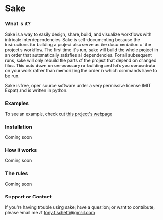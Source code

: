# Sake


### What is it?
Sake is a way to easily design, share, build, and visualize workflows with 
intricate interdependencies. Sake is self-documenting because the 
instructions for building a project also serve as the documentation of the 
project's workflow. The first time it's run, sake will build the whole 
project in an order that automatically satisfies all dependencies. For all 
subsequent runs, sake will only rebuild the parts of the project that depend 
on changed files. This cuts down on unnecessary re-building and let’s you 
concentrate on your work rather than memorizing the order in which commands 
have to be run.

Sake is free, open source software under a very permissive license (MIT Expat)
and is written in python.

### 

### Examples
To see an example, check out [this project's webpage](http://tonyfischetti.github.io/sake/)

### Installation
Coming soon

### How it works
Coming soon

### The rules
Coming soon

### Support or Contact
If you're having trouble using sake; have a question; or want to contribute,
please email me at tony.fischetti@gmail.com
